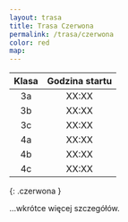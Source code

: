 ```yaml
---
layout: trasa
title: Trasa Czerwona
permalink: /trasa/czerwona
color: red
map:
---
```


| Klasa | Godzina startu |
|:-----:|:--------------:|
|  3a   |     XX:XX      |
|  3b   |     XX:XX      |
|  3c   |     XX:XX      |
|  4a   |     XX:XX      |      
|  4b   |     XX:XX      |      
|  4c   |     XX:XX      |      
{: .czerwona }

...wkrótce więcej szczegółów.


